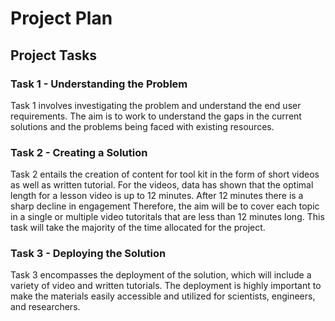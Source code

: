 # Project Plan
## Project Tasks

### Task 1 - Understanding the Problem
Task 1 involves investigating the problem and understand the end user requirements. The aim is to work to understand the gaps in the current solutions and the problems being faced with existing resources. 

### Task 2 - Creating a Solution 
Task 2 entails the creation of content for tool kit in the form of short videos as well as written tutorial. For the videos, data has shown that the optimal length for a lesson video is up to 12 minutes. After 12 minutes there is a sharp decline in engagement  Therefore, the aim will be to cover each topic in a single or multiple video tutoritals that are less than 12 minutes long. This task will take the majority of the time allocated for the project. 

### Task 3 - Deploying the Solution
Task 3 encompasses the deployment of the solution, which will include a variety of video and written tutorials. The deployment is highly important to make the materials easily accessible and utilized for scientists, engineers, and researchers. 



